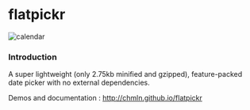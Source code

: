 # flatpickr

![calendar](https://cloud.githubusercontent.com/assets/11352152/9289678/d5f5977c-4346-11e5-8193-d028412e4d8d.PNG)

### Introduction

A super lightweight (only 2.75kb minified and gzipped), feature-packed date picker with no external dependencies.

Demos and documentation : http://chmln.github.io/flatpickr






